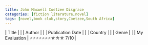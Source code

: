 ```yaml
---
title: John Maxwell Coetzee Disgrace
categories: [fiction literature,novel]
tags: [novel,book club,story,Coetzee,South Africa]
---
```


| Title |  |
| Author |  |
| Publication Date |   |
| Country |  |
| Genre |   |
| My Evaluation | ⭐⭐⭐⭐⭐⭐⭐☆☆☆ 7/10  |
        